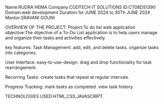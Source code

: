 Name:RUDRA HEMA
Company:CODTECH IT SOLUTIONS
ID:CT08DS1390
Domain:web development
Duration:1st JUNE 2024 to 30Th JUNE 2024
Mentor:SRAVANI GOUNI

OVERVIEW OF THE PROJECT:
Project:To do list web application
objective:The objective of a To-Do List application is to help users manage and organize their tasks and activities effectively.

key features:
    Task Management:
        add, edit, and delete tasks.
        organize tasks into categories.

   User Interface:
       easy-to-use-design.
       drag and drop functionality for task rearrangement.

  Recurring Tasks:
        create tasks that repeat at regular intervals.

   Progress Tracking:
        mark tasks as completed.
        view task history.


TECHNOLOGIES USED:HTML,CSS,JAVASCRIPT.

